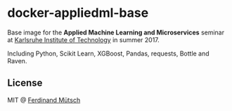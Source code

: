 # docker-appliedml-base

Base image for the __Applied Machine Learning and Microservices__ seminar at [Karlsruhe Institute of Technology](http://kit.edu) in summer 2017.

Including Python, Scikit Learn, XGBoost, Pandas, requests, Bottle and Raven.

## License
MIT @ [Ferdinand Mütsch](https://ferdinand-muetsch.de)